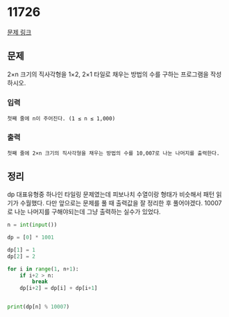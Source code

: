 # 11726

[문제 링크](https://acmicpc.net/problem/11726)

## 문제

2×n 크기의 직사각형을 1×2, 2×1 타일로 채우는 방법의 수를 구하는 프로그램을 작성하시오.

### 입력
    첫째 줄에 n이 주어진다. (1 ≤ n ≤ 1,000)
### 출력
    첫째 줄에 2×n 크기의 직사각형을 채우는 방법의 수를 10,007로 나눈 나머지를 출력한다.

## 정리

dp 대표유형중 하나인 타일링 문제였는데 피보나치 수열이랑 형태가 비슷해서 패턴 읽기가 수월했다. 
다만 앞으로는 문제를 풀 때 출력값을 잘 정리한 후 풀어야겠다. 10007로 나눈 나머지를 구해야되는데 
그냥 출력하는 실수가 있었다.
```python
n = int(input())

dp = [0] * 1001

dp[1] = 1
dp[2] = 2

for i in range(1, n+1):
    if i+2 > n:
        break
    dp[i+2] = dp[i] + dp[i+1]


print(dp[n] % 10007)
```